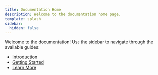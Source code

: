 ```yaml
---
title: Documentation Home
description: Welcome to the documentation home page.
template: splash
sidebar:
  hidden: false
---
```


Welcome to the documentation! Use the sidebar to navigate through the available guides:

- [Introduction](./introduction)
- [Getting Started](./getting-started)
- [Learn More](./learn-more)